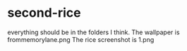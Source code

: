 # second-rice
everything should be in the folders I think. 
The wallpaper is frommemorylane.png
The rice screenshot is 1.png
